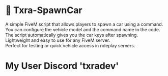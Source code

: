# 🚗 Txra-SpawnCar

A simple FiveM script that allows players to spawn a car using a command.  
You can configure the vehicle model and the command name in the code.  
The script automatically gives you the car keys after spawning.  
Lightweight and easy to use for any FiveM server.  
Perfect for testing or quick vehicle access in roleplay servers.

# My User Discord 'txradev'
